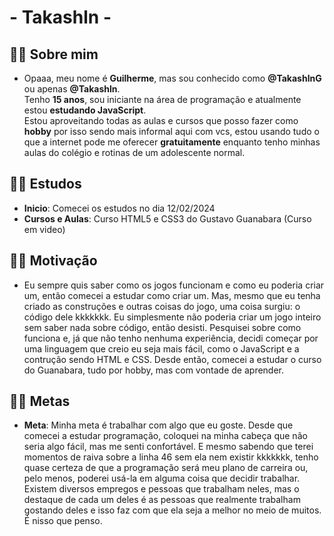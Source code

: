 
#  - Takashln - 

## 🐱‍👤 Sobre mim

- Opaaa, meu nome é **Guilherme**, mas sou conhecido como **@TakashlnG** ou apenas **@Takashln**. <br>
 Tenho **15 anos**, sou iniciante na área de programação e atualmente estou **estudando JavaScript**. <br>
 Estou aproveitando todas as aulas e cursos que posso fazer como **hobby** por isso sendo mais informal aqui com vcs,  estou usando tudo o que a internet pode me oferecer **gratuitamente** enquanto tenho minhas aulas do colégio e rotinas de um adolescente normal. 


## 🐱‍👤 Estudos

- **Inicio**: Comecei os estudos no dia 12/02/2024
- **Cursos e Aulas**: Curso HTML5 e CSS3 do Gustavo Guanabara (Curso em video)


## 🐱‍👤 Motivação

- Eu sempre quis saber como os jogos funcionam e como eu poderia criar um, então comecei a estudar como criar um. Mas, mesmo que eu tenha criado as construções e outras coisas do jogo, uma coisa surgiu: o código dele kkkkkkk. Eu simplesmente não poderia criar um jogo inteiro sem saber nada sobre código, então desisti. Pesquisei sobre como funciona e, já que não tenho nenhuma experiência, decidi começar por uma linguagem que creio eu seja mais fácil, como o JavaScript e a contrução sendo HTML e CSS. Desde então, comecei a estudar o curso do Guanabara, tudo por hobby, mas com vontade de aprender.


## 🐱‍👤 Metas

-  **Meta**: Minha meta é trabalhar com algo que eu goste. Desde que comecei a estudar programação, coloquei na minha cabeça que não seria algo fácil, mas me senti confortável. E mesmo sabendo que terei momentos de raiva sobre a linha 46 sem ela nem existir kkkkkkk, tenho quase certeza de que a programação será meu plano de carreira ou, pelo menos, poderei usá-la em alguma coisa que decidir trabalhar. Existem diversos empregos e pessoas que trabalham neles, mas o destaque de cada um deles é as pessoas que realmente trabalham gostando deles e isso faz com que ela seja a melhor no meio de muitos. É nisso que penso.
